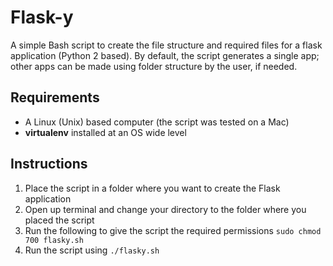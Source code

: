 Flask-y
=======
A simple Bash script to create the file structure and required files for a flask application (Python 2 based). By default, the script generates a single app; other apps can be made using folder structure by the user, if needed.

Requirements
------------
- A Linux (Unix) based computer (the script was tested on a Mac)
- **virtualenv** installed at an OS wide level

Instructions 
------------
1. Place the script in a folder where you want to create the Flask application
2. Open up terminal and change your directory to the folder where you placed the script
3. Run the following to give the script the required permissions ```sudo chmod 700 flasky.sh```
4. Run the script using ```./flasky.sh```
